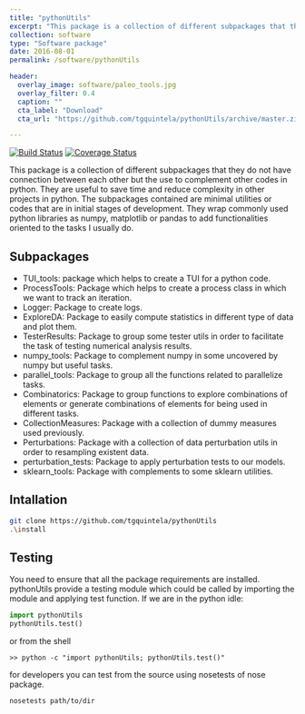 ```yaml
---
title: "pythonUtils"
excerpt: "This package is a collection of different subpackages that they do not have connection between each other but the use to complement other codes in python."
collection: software
type: "Software package"
date: 2016-08-01
permalink: /software/pythonUtils

header:
  overlay_image: software/paleo_tools.jpg
  overlay_filter: 0.4
  caption: ""
  cta_label: "Download"
  cta_url: "https://github.com/tgquintela/pythonUtils/archive/master.zip"

---
```



[![Build Status](https://travis-ci.org/tgquintela/pythonUtils.svg?branch=master)](https://travis-ci.org/tgquintela/pythonUtils)
[![Coverage Status](https://coveralls.io/repos/github/tgquintela/pythonUtils/badge.svg?branch=master)](https://coveralls.io/github/tgquintela/pythonUtils?branch=master)


This package is a collection of different subpackages that they do not have connection between each other but the use to complement other codes in python.
They are useful to save time and reduce complexity in other projects in python. The subpackages contained are minimal utilities or codes that are in initial stages of development.
They wrap commonly used python libraries as numpy, matplotlib or pandas to add functionalities oriented to the tasks I usually do.


## Subpackages

* TUI_tools: package which helps to create a TUI for a python code.
* ProcessTools: Package which helps to create a process class in which we want to track an iteration.
* Logger: Package to create logs.
* ExploreDA: Package to easily compute statistics in different type of data and plot them.
* TesterResults: Package to group some tester utils in order to facilitate the task of testing numerical analysis results.
* numpy_tools: Package to complement numpy in some uncovered by numpy but useful tasks.
* parallel_tools: Package to group all the functions related to parallelize tasks.
* Combinatorics: Package to group functions to explore combinations of elements or generate combinations of elements for being used in different tasks.
* CollectionMeasures: Package with a collection of dummy measures used previously.
* Perturbations: Package with a collection of data perturbation utils in order to resampling existent data.
* perturbation_tests: Package to apply perturbation tests to our models.
* sklearn_tools: Package with complements to some sklearn utilities.


## Intallation

```Bash
git clone https://github.com/tgquintela/pythonUtils
.\install

```

## Testing
You need to ensure that all the package requirements are installed. pythonUtils provide a testing module which could be called by importing the module and applying test function.
If we are in the python idle:

```python
import pythonUtils
pythonUtils.test()
```
or from the shell
```shell
>> python -c "import pythonUtils; pythonUtils.test()"

```

for developers you can test from the source using nosetests of nose package.

```shell
nosetests path/to/dir
```


